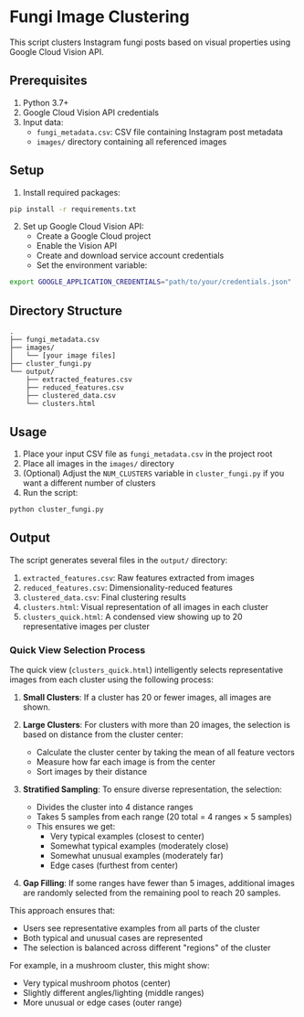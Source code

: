 # Fungi Image Clustering

This script clusters Instagram fungi posts based on visual properties using Google Cloud Vision API.

## Prerequisites

1. Python 3.7+
2. Google Cloud Vision API credentials
3. Input data:
   - `fungi_metadata.csv`: CSV file containing Instagram post metadata
   - `images/` directory containing all referenced images

## Setup

1. Install required packages:
```bash
pip install -r requirements.txt
```

2. Set up Google Cloud Vision API:
   - Create a Google Cloud project
   - Enable the Vision API
   - Create and download service account credentials
   - Set the environment variable:
```bash
export GOOGLE_APPLICATION_CREDENTIALS="path/to/your/credentials.json"
```

## Directory Structure
```
.
├── fungi_metadata.csv
├── images/
│   └── [your image files]
├── cluster_fungi.py
└── output/
    ├── extracted_features.csv
    ├── reduced_features.csv
    ├── clustered_data.csv
    └── clusters.html
```

## Usage

1. Place your input CSV file as `fungi_metadata.csv` in the project root
2. Place all images in the `images/` directory
3. (Optional) Adjust the `NUM_CLUSTERS` variable in `cluster_fungi.py` if you want a different number of clusters
4. Run the script:
```bash
python cluster_fungi.py
```

## Output

The script generates several files in the `output/` directory:
1. `extracted_features.csv`: Raw features extracted from images
2. `reduced_features.csv`: Dimensionality-reduced features
3. `clustered_data.csv`: Final clustering results
4. `clusters.html`: Visual representation of all images in each cluster
5. `clusters_quick.html`: A condensed view showing up to 20 representative images per cluster

### Quick View Selection Process

The quick view (`clusters_quick.html`) intelligently selects representative images from each cluster using the following process:

1. **Small Clusters**: If a cluster has 20 or fewer images, all images are shown.

2. **Large Clusters**: For clusters with more than 20 images, the selection is based on distance from the cluster center:
   - Calculate the cluster center by taking the mean of all feature vectors
   - Measure how far each image is from the center
   - Sort images by their distance

3. **Stratified Sampling**: To ensure diverse representation, the selection:
   - Divides the cluster into 4 distance ranges
   - Takes 5 samples from each range (20 total = 4 ranges × 5 samples)
   - This ensures we get:
     - Very typical examples (closest to center)
     - Somewhat typical examples (moderately close)
     - Somewhat unusual examples (moderately far)
     - Edge cases (furthest from center)

4. **Gap Filling**: If some ranges have fewer than 5 images, additional images are randomly selected from the remaining pool to reach 20 samples.

This approach ensures that:
- Users see representative examples from all parts of the cluster
- Both typical and unusual cases are represented
- The selection is balanced across different "regions" of the cluster

For example, in a mushroom cluster, this might show:
- Very typical mushroom photos (center)
- Slightly different angles/lighting (middle ranges)
- More unusual or edge cases (outer range)
